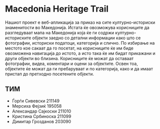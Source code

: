 # Macedonia Heritage Trail

   Нашиот проект е веб-апликација за приказ на сите културно-историски знаменитости во Македонија. Истата ќе овозможува корисниците да разгледуваат мапа на Македонија која ќе ги содржи културно-историските објекти заедно со детални информации како што се фотографии, историски податоци, категорија и слично. По избирање на местото кое сакаат да го посетат, на корисниците ќе им биде овозможена навигација до истото, а исто така ќе им бидат прикажани и други објекти во близина. Корисниците ќе можат да оставаат фотографии, видеа, коментари и оцени за објектите. Освен тоа, објектите ќе можат да ги пребаруваат и по категорија, како и да имаат пристап до претходно посетените објекти.

## ТИМ
 - Ѓорѓи Сивевски 211149
 - Мерсиха Фејзиќ 195058
 - Александар Сајкоски 211010
 - Кристина Србиноска 211099
 - Димитар Грозданов 203090
